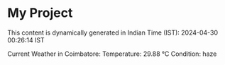 # My Project

This content is dynamically generated in Indian Time (IST): 2024-04-30 00:26:14 IST


Current Weather in Coimbatore:
Temperature: 29.88 °C
Condition: haze
